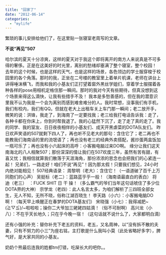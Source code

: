 ```yaml
---
title: "回家了"
date: "2012-06-14"
categories: 
  - "mylife"
---
```


繁琐的事儿安排给他们了，在这里贴一张寝室老周写的文章。

**不说“再见”507**

哈尔滨的夏天十分凉爽，这样的夏天对于我这个即将离开的南方人来说真是不可多得的奢侈。正是在这美好的时光里，离别的愁绪却塞满了整个寝室，整个校园！ 去年的这个时候，也是这样的天气，也是这样的场景，各色领边的学士服穿梭于校园里的各个角落。那时的我，正坐在二号楼的教室里上着单片机课，老师在讲台上讲得唾沫横飞，而我和我的小基友们正打望着窗外黑丝学姐们，穿着学士服摆着各种各样的pose用相机定格住那一瞬间。那时的我对今天有些期待，但真没想到这个场景来得这么滴快，让我有些措手不及！ 我本是多愁善感的，但在我的潜意识里我不认为我是一个会为离别而感到难舍难分的人。我时常想，没事我们有手机，我们有校内，我们有QQ。但就在老大上出租车关上车门那一瞬间；老二放开手，微笑的说：洪锋，我走了，到海南了一定要找我；老三给我打电话告诉我：走了，各种卡都在你床上，你到时帮我退了。我的心猛然下沉了，走了走了真的走了。我的同学、我的室友、日日夜夜相伴的小基友们、成天开黑虐菜的DOTA队友们。 昨日欢声笑语的507就剩下四人了，再也听不见老大的那句：含住它了；老二再也不能教我们海南话的里的流氓语了；再也没有老三的经典外卖搭配，酱炒蛋两盒饭加一瓶可乐了；再也没有小六起床的高呼：小客搬电脑过来DO啊。 缘分让我们这天南海北的八人相聚507；那份深深的情让我们在507欢度三年，虽然有苦有甜，有喜又忧；我相信就算我们散落于天涯海角，那份浓浓的思念也会把我们的心紧连一起！ 兄弟们，一路走好！咱们不说“再见”！因为那太假！只要我们想见，24小时内绝对能相见！ 507经典语录： 周黎明（老大）：含住它！（一语道破了百千上万同胞们的心声） 吴挺标（老二）：蓝路蓝乎乎一般！（海南语最直白的表白） 将迪（老三）  ：FUCK SHIT 日 干 操！（多么霸气的爷们当年这句话唬住了多少位DOTA界的大神） 宗学龙（老四）：此人名言太多，为咱们解析了三四班全部女生，无人不知，无所不晓，俗称江湖百晓生！ 李天路（小六）：小客搬电脑DO啊！（每天早上唤醒正在春梦的DOTA基友们） 宋晓强（小七）：我得减肥~(≧▽≦)/~啦啦啦；操你二大爷加三姥姥四姑滴！（俗不可耐啊） 高兴龙（小八）：不在乎天长地久；只在乎今晚一宿！（这句话就不说什么了，大家都明白滴）

还有小强的补充：替你补充下老五的资料，老五，又名周神，以“没有拆不散的夫妻，只有不努力的小三”为座右铭，主打歌是什么我叫小莫（此处省略好多字），脾气好，是大家共同的小基友。

奶奶个熊最后连我的姓都tm打错，吃屎长大的吧你。。
